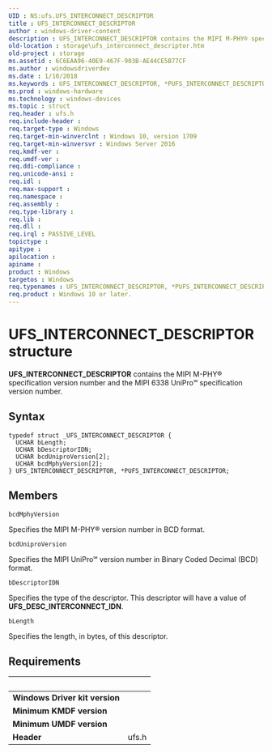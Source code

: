 ```yaml
---
UID : NS:ufs.UFS_INTERCONNECT_DESCRIPTOR
title : UFS_INTERCONNECT_DESCRIPTOR
author : windows-driver-content
description : UFS_INTERCONNECT_DESCRIPTOR contains the MIPI M-PHY® specification version number and the MIPI 6338 UniPro℠ specification version number.
old-location : storage\ufs_interconnect_descriptor.htm
old-project : storage
ms.assetid : 6C6EAA96-40E9-467F-903B-AE44CE5B77CF
ms.author : windowsdriverdev
ms.date : 1/10/2018
ms.keywords : UFS_INTERCONNECT_DESCRIPTOR, *PUFS_INTERCONNECT_DESCRIPTOR, storage.ufs_interconnect_descriptor, PUFS_INTERCONNECT_DESCRIPTOR structure pointer [Storage Devices], UFS_INTERCONNECT_DESCRIPTOR structure [Storage Devices], PUFS_INTERCONNECT_DESCRIPTOR, ufs/UFS_INTERCONNECT_DESCRIPTOR, ufs/PUFS_INTERCONNECT_DESCRIPTOR
ms.prod : windows-hardware
ms.technology : windows-devices
ms.topic : struct
req.header : ufs.h
req.include-header : 
req.target-type : Windows
req.target-min-winverclnt : Windows 10, version 1709
req.target-min-winversvr : Windows Server 2016
req.kmdf-ver : 
req.umdf-ver : 
req.ddi-compliance : 
req.unicode-ansi : 
req.idl : 
req.max-support : 
req.namespace : 
req.assembly : 
req.type-library : 
req.lib : 
req.dll : 
req.irql : PASSIVE_LEVEL
topictype : 
apitype : 
apilocation : 
apiname : 
product : Windows
targetos : Windows
req.typenames : UFS_INTERCONNECT_DESCRIPTOR, *PUFS_INTERCONNECT_DESCRIPTOR
req.product : Windows 10 or later.
---
```


# UFS_INTERCONNECT_DESCRIPTOR structure
<b>UFS_INTERCONNECT_DESCRIPTOR</b> contains the MIPI M-PHY® specification version number and the MIPI
6338 UniPro℠ specification version number.

## Syntax
````
typedef struct _UFS_INTERCONNECT_DESCRIPTOR {
  UCHAR bLength;
  UCHAR bDescriptorIDN;
  UCHAR bcdUniproVersion[2];
  UCHAR bcdMphyVersion[2];
} UFS_INTERCONNECT_DESCRIPTOR, *PUFS_INTERCONNECT_DESCRIPTOR;
````

## Members


`bcdMphyVersion`

Specifies the MIPI M-PHY® version number in BCD format.

`bcdUniproVersion`

Specifies the MIPI UniPro℠ version number in Binary Coded Decimal (BCD) format.

`bDescriptorIDN`

Specifies the type of the descriptor. This descriptor will have a value of <b>UFS_DESC_INTERCONNECT_IDN</b>.

`bLength`

Specifies the length, in bytes, of this descriptor.


## Requirements
| &nbsp; | &nbsp; |
| ---- |:---- |
| **Windows Driver kit version** |  |
| **Minimum KMDF version** |  |
| **Minimum UMDF version** |  |
| **Header** | ufs.h |